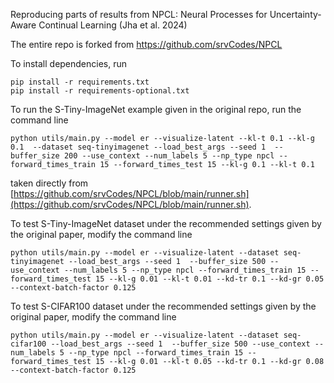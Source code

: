 Reproducing parts of results from NPCL: Neural Processes for Uncertainty-Aware Continual Learning (Jha et al. 2024)

The entire repo is forked from https://github.com/srvCodes/NPCL

To install dependencies, run
```
pip install -r requirements.txt
pip install -r requirements-optional.txt
```

To run the S-Tiny-ImageNet example given in the original repo, run the command line 
```
python utils/main.py --model er --visualize-latent --kl-t 0.1 --kl-g 0.1  --dataset seq-tinyimagenet --load_best_args --seed 1  --buffer_size 200 --use_context --num_labels 5 --np_type npcl --forward_times_train 15 --forward_times_test 15 --kl-g 0.1 --kl-t 0.1
```
taken directly from [https://github.com/srvCodes/NPCL/blob/main/runner.sh](https://github.com/srvCodes/NPCL/blob/main/runner.sh).

To test S-Tiny-ImageNet dataset under the recommended settings given by the original paper, modify the command line 
```
python utils/main.py --model er --visualize-latent --dataset seq-tinyimagenet --load_best_args --seed 1  --buffer_size 500 --use_context --num_labels 5 --np_type npcl --forward_times_train 15 --forward_times_test 15 --kl-g 0.01 --kl-t 0.01 --kd-tr 0.1 --kd-gr 0.05 --context-batch-factor 0.125
```

To test S-CIFAR100 dataset under the recommended settings given by the original paper, modify the command line 
```
python utils/main.py --model er --visualize-latent --dataset seq-cifar100 --load_best_args --seed 1  --buffer_size 500 --use_context --num_labels 5 --np_type npcl --forward_times_train 15 --forward_times_test 15 --kl-g 0.01 --kl-t 0.05 --kd-tr 0.1 --kd-gr 0.08 --context-batch-factor 0.125
```


